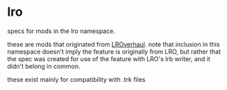 # lro
specs for mods in the lro namespace.

these are mods that originated from [LROverhaul](https://github.com/LunaKampling/LROverhaul). note that inclusion in this namespace doesn't imply the feature is originally from LRO, but rather that the spec was created for use of the feature with LRO's lrb writer, and it didn't belong in common.

these exist mainly for compatibility with .trk files
